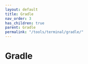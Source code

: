 ```yaml
---
layout: default
title: Gradle
nav_order: 3
has_children: true
parent: Gradle
permalink: "/tools/terminal/gradle/"
---
```


# Gradle
